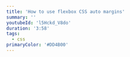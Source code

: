 ```yaml
---
title: 'How to use flexbox CSS auto margins'
summary: ''
youtubeId: 'l5Hckd_V8do'
duration: '3:58'
tags:
  - css
primaryColor: '#DD4B00'
---
```

